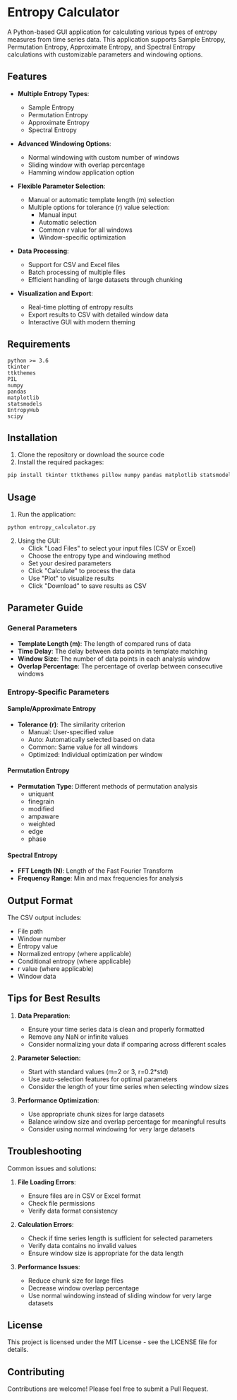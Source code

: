 # Entropy Calculator

A Python-based GUI application for calculating various types of entropy measures from time series data. This application supports Sample Entropy, Permutation Entropy, Approximate Entropy, and Spectral Entropy calculations with customizable parameters and windowing options.

## Features

- **Multiple Entropy Types**:
  - Sample Entropy
  - Permutation Entropy
  - Approximate Entropy
  - Spectral Entropy

- **Advanced Windowing Options**:
  - Normal windowing with custom number of windows
  - Sliding window with overlap percentage
  - Hamming window application option

- **Flexible Parameter Selection**:
  - Manual or automatic template length (m) selection
  - Multiple options for tolerance (r) value selection:
    - Manual input
    - Automatic selection
    - Common r value for all windows
    - Window-specific optimization

- **Data Processing**:
  - Support for CSV and Excel files
  - Batch processing of multiple files
  - Efficient handling of large datasets through chunking

- **Visualization and Export**:
  - Real-time plotting of entropy results
  - Export results to CSV with detailed window data
  - Interactive GUI with modern theming

## Requirements

```
python >= 3.6
tkinter
ttkthemes
PIL
numpy
pandas
matplotlib
statsmodels
EntropyHub
scipy
```

## Installation

1. Clone the repository or download the source code
2. Install the required packages:
```bash
pip install tkinter ttkthemes pillow numpy pandas matplotlib statsmodels entropyhub scipy
```

## Usage

1. Run the application:
```bash
python entropy_calculator.py
```

2. Using the GUI:
   - Click "Load Files" to select your input files (CSV or Excel)
   - Choose the entropy type and windowing method
   - Set your desired parameters
   - Click "Calculate" to process the data
   - Use "Plot" to visualize results
   - Click "Download" to save results as CSV

## Parameter Guide

### General Parameters
- **Template Length (m)**: The length of compared runs of data
- **Time Delay**: The delay between data points in template matching
- **Window Size**: The number of data points in each analysis window
- **Overlap Percentage**: The percentage of overlap between consecutive windows

### Entropy-Specific Parameters

#### Sample/Approximate Entropy
- **Tolerance (r)**: The similarity criterion
  - Manual: User-specified value
  - Auto: Automatically selected based on data
  - Common: Same value for all windows
  - Optimized: Individual optimization per window

#### Permutation Entropy
- **Permutation Type**: Different methods of permutation analysis
  - uniquant
  - finegrain
  - modified
  - ampaware
  - weighted
  - edge
  - phase

#### Spectral Entropy
- **FFT Length (N)**: Length of the Fast Fourier Transform
- **Frequency Range**: Min and max frequencies for analysis

## Output Format

The CSV output includes:
- File path
- Window number
- Entropy value
- Normalized entropy (where applicable)
- Conditional entropy (where applicable)
- r value (where applicable)
- Window data

## Tips for Best Results

1. **Data Preparation**:
   - Ensure your time series data is clean and properly formatted
   - Remove any NaN or infinite values
   - Consider normalizing your data if comparing across different scales

2. **Parameter Selection**:
   - Start with standard values (m=2 or 3, r=0.2*std)
   - Use auto-selection features for optimal parameters
   - Consider the length of your time series when selecting window sizes

3. **Performance Optimization**:
   - Use appropriate chunk sizes for large datasets
   - Balance window size and overlap percentage for meaningful results
   - Consider using normal windowing for very large datasets

## Troubleshooting

Common issues and solutions:

1. **File Loading Errors**:
   - Ensure files are in CSV or Excel format
   - Check file permissions
   - Verify data format consistency

2. **Calculation Errors**:
   - Check if time series length is sufficient for selected parameters
   - Verify data contains no invalid values
   - Ensure window size is appropriate for the data length

3. **Performance Issues**:
   - Reduce chunk size for large files
   - Decrease window overlap percentage
   - Use normal windowing instead of sliding window for very large datasets

## License

This project is licensed under the MIT License - see the LICENSE file for details.

## Contributing

Contributions are welcome! Please feel free to submit a Pull Request.
